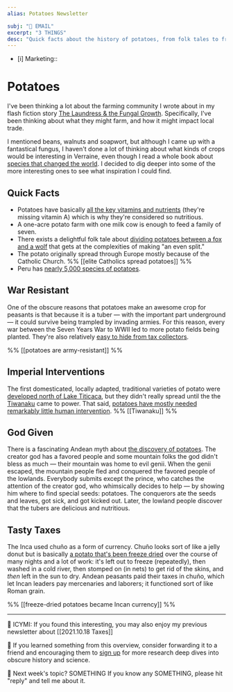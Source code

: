 ```yaml
---
alias: Potatoes Newsletter

subj: "📗 EMAIL"
excerpt: "3 THINGS" 
desc: "Quick facts about the history of potatoes, from folk tales to freeze dried money."
---
```


* [i] Marketing:: 

# Potatoes

 I've been thinking a lot about the farming community I wrote about in my flash fiction story [The Laundress & the Fungal Growth](https://newsletter.eleanorkonik.com/the-laundress/). Specifically, I've been thinking about what they might farm, and how it might impact local trade.

I mentioned beans, walnuts and soapwort, but although I came up with a fantastical fungus, I haven't done a lot of thinking about what kinds of crops would be interesting in Verraine, even though I read a whole book about [species that changed the world](https://newsletter.eleanorkonik.com/book-review-tamed/). I decided to dig deeper into some of the more interesting ones to see what inspiration I could find. 

## Quick Facts
 
* Potatoes have basically [all the key vitamins and nutrients](https://www.todayifoundout.com/index.php/2016/03/the-uber-tuber/) (they're missing vitamin A) which is why they're considered so nutritious. 
* A one-acre potato farm with one milk cow is enough to feed a family of seven. 
* There exists a delightful folk tale about [dividing potatoes between a fox and a wolf](https://sites.pitt.edu/~dash/type1030.html#scotland) that gets at the complexities of making "an even split." 
* The potato originally spread through Europe mostly because of the Catholic Church. %% [[elite Catholics spread potatoes]] %%
* Peru has [nearly 5,000 species of potatoes](https://www.nomomente.org/post/peruvian-potatoes-from-chuno-to-french-fries). 

## War Resistant 

One of the obscure reasons that potatoes make an awesome crop for peasants is that because it is a tuber — with the important part underground — it could survive being trampled by invading armies. For this reason, every war between the Seven Years War to WWII led to more potato fields being planted. They're also relatively [easy to hide from tax collectors](https://www.bbc.com/travel/article/20200302-the-true-origins-of-the-humble-potato). 

%% [[potatoes are army-resistant]] %%

## Imperial Interventions

The first domesticated, locally adapted, traditional varieties of potato were [developed north of Lake Titicaca](https://www.semanticscholar.org/paper/Pre-Columbian-societies-associated-with-the-and-of-Garz%C3%B3n/cff12f2c5ab84cb27b6e08dba637d616805d4ac9), but they didn't really spread until the the [Tiwanaku](https://en.wikipedia.org/wiki/Tiwanaku_Empire) came to power. That said, [potatoes have mostly needed remarkably little human intervention](https://doi.org/10.1007/BF02859652). %% [[Tiwanaku]] %% 

## God Given

There is a fascinating Andean myth about [the discovery of potatoes](http://storiesfromtheamericas.blogspot.com/2009/01/gift-from-gods-potatoe.html). The creator god has a favored people and some mountain folks the god didn't bless as much — their mountain was home to evil genii. When the genii escaped, the mountain people fled and conquered the favored people of the lowlands. Everybody submits except the prince, who catches the attention of the creator god, who whimsically decides to help — by showing him where to find special seeds: potatoes. The conquerors ate the seeds and leaves, got sick, and got kicked out. Later, the lowland people discover that the tubers are delicious and nutritious. 

## Tasty Taxes

The Inca used chuño as a form of currency. Chuño looks sort of like a jelly donut but is basically [a potato that's been freeze dried](https://specialtyproduce.com/produce/Chuno_Potatoes_17068.php) over the course of many nights and a lot of work: it's left out to freeze (repeatedly), then washed in a cold river, then stomped on (in nets) to get rid of the skins, and _then_ left in the sun to dry. Andean peasants paid their taxes in chuño, which let Incan leaders pay mercenaries and laborers; it functioned sort of like Roman grain. 

%%  [[freeze-dried potatoes became Incan currency]] %%



* * * 

📗 ICYMI: If you found this interesting, you may also enjoy my previous newsletter about [[2021.10.18 Taxes]]

💚 If you learned something from this overview, consider forwarding it to a friend and encouraging them to [sign up](https://newsletter.eleanorkonik.com/membership/) for more research deep dives into obscure history and science. 

📅 Next week's topic? SOMETHING If you know any SOMETHING, please hit "reply" and tell me about it. 